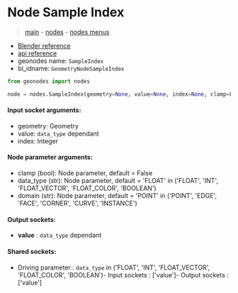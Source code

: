 # Node Sample Index

> [main](../structure.md) - [nodes](nodes.md) - [nodes menus](nodes_menus.md)

- [Blender reference](https://docs.blender.org/manual/en/latest/modeling/geometry_nodes/geometry/sample_index.html)
- [api reference](https://docs.blender.org/api/current/bpy.types.GeometryNodeSampleIndex.html)
- geonodes name: `SampleIndex`
- bl_idname: `GeometryNodeSampleIndex`

```python
from geonodes import nodes

node = nodes.SampleIndex(geometry=None, value=None, index=None, clamp=False, data_type='FLOAT', domain='POINT')
```

#### Input socket arguments:

- geometry: Geometry
- value: `data_type` dependant
- index: Integer

#### Node parameter arguments:

- clamp (bool): Node parameter, default = False
- data_type (str): Node parameter, default = 'FLOAT' in ('FLOAT', 'INT', 'FLOAT_VECTOR', 'FLOAT_COLOR', 'BOOLEAN')
- domain (str): Node parameter, default = 'POINT' in ('POINT', 'EDGE', 'FACE', 'CORNER', 'CURVE', 'INSTANCE')

#### Output sockets:

- **value** : ``data_type`` dependant

#### Shared sockets:

- Driving parameter : ``data_type`` in ('FLOAT', 'INT', 'FLOAT_VECTOR', 'FLOAT_COLOR', 'BOOLEAN')- Input sockets  : ['value']- Output sockets : ['value']
